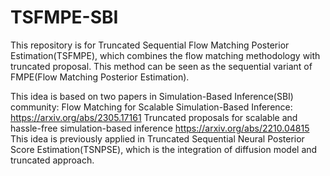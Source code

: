 # TSFMPE-SBI
This repository is for Truncated Sequential Flow Matching Posterior Estimation(TSFMPE), which combines the flow matching methodology with truncated proposal. This method can be seen as the sequential variant of FMPE(Flow Matching Posterior Estimation).

This idea is based on two papers in Simulation-Based Inference(SBI) community:
Flow Matching for Scalable Simulation-Based Inference: https://arxiv.org/abs/2305.17161
Truncated proposals for scalable and hassle-free simulation-based inference https://arxiv.org/abs/2210.04815
This idea is previously applied in Truncated Sequential Neural Posterior Score Estimation(TSNPSE), which is the integration of diffusion model and truncated approach.

